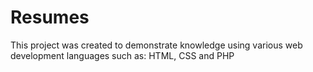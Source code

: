 Resumes
=======

This project was created to demonstrate knowledge using various web development languages such as: HTML, CSS and PHP
